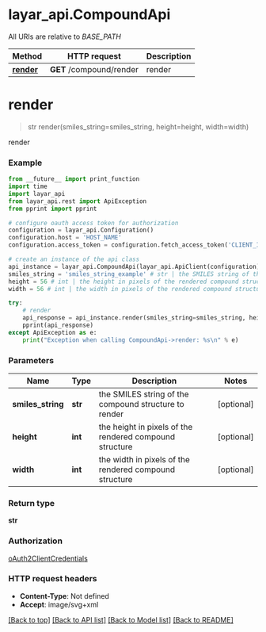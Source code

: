 # layar_api.CompoundApi

All URIs are relative to *BASE_PATH*

Method | HTTP request | Description
------------- | ------------- | -------------
[**render**](CompoundApi.md#render) | **GET** /compound/render | render

# **render**
> str render(smiles_string=smiles_string, height=height, width=width)

render

### Example
```python
from __future__ import print_function
import time
import layar_api
from layar_api.rest import ApiException
from pprint import pprint

# configure oauth access token for authorization
configuration = layar_api.Configuration()
configuration.host = 'HOST_NAME'
configuration.access_token = configuration.fetch_access_token('CLIENT_ID', 'CLIENT_SECRET')

# create an instance of the api class
api_instance = layar_api.CompoundApi(layar_api.ApiClient(configuration))
smiles_string = 'smiles_string_example' # str | the SMILES string of the compound structure to render (optional)
height = 56 # int | the height in pixels of the rendered compound structure (optional)
width = 56 # int | the width in pixels of the rendered compound structure (optional)

try:
    # render
    api_response = api_instance.render(smiles_string=smiles_string, height=height, width=width)
    pprint(api_response)
except ApiException as e:
    print("Exception when calling CompoundApi->render: %s\n" % e)
```

### Parameters

Name | Type | Description  | Notes
------------- | ------------- | ------------- | -------------
 **smiles_string** | **str**| the SMILES string of the compound structure to render | [optional] 
 **height** | **int**| the height in pixels of the rendered compound structure | [optional] 
 **width** | **int**| the width in pixels of the rendered compound structure | [optional] 

### Return type

**str**

### Authorization

[oAuth2ClientCredentials](../README.md#oAuth2ClientCredentials)

### HTTP request headers

 - **Content-Type**: Not defined
 - **Accept**: image/svg+xml

[[Back to top]](#) [[Back to API list]](../README.md#documentation-for-api-endpoints) [[Back to Model list]](../README.md#documentation-for-models) [[Back to README]](../README.md)

